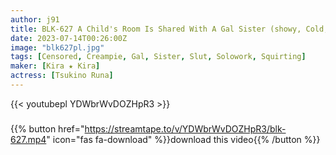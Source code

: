 ```yaml
---
author: j91
title: BLK-627 A Child's Room Is Shared With A Gal Sister (showy, Cold, Erotic) Who Was Made By Her Parents' Remarriage! I Was Trained Every Day By A Tsundere Slut... Luna Tsukino
date: 2023-07-14T00:26:00Z
image: "blk627pl.jpg"
tags: [Censored, Creampie, Gal, Sister, Slut, Solowork, Squirting]
maker: [Kira ★ Kira]
actress: [Tsukino Runa]
---
```



{{< youtubepl YDWbrWvDOZHpR3 >}}
###

{{% button href="https://streamtape.to/v/YDWbrWvDOZHpR3/blk-627.mp4" icon="fas fa-download" %}}download this video{{% /button %}}


